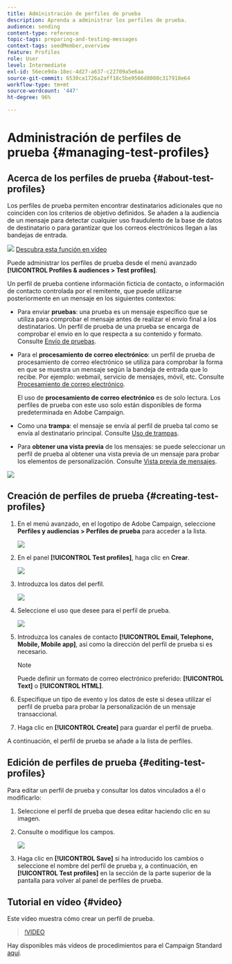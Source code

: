 ```yaml
---
title: Administración de perfiles de prueba
description: Aprenda a administrar los perfiles de prueba.
audience: sending
content-type: reference
topic-tags: preparing-and-testing-messages
context-tags: seedMember,overview
feature: Profiles
role: User
level: Intermediate
exl-id: 56ece9da-18ec-4d27-a637-c22709a5e6aa
source-git-commit: 6530ca1726a2aff18c5be9566d8008c317918e64
workflow-type: tm+mt
source-wordcount: '447'
ht-degree: 96%

---
```


# Administración de perfiles de prueba {#managing-test-profiles}

## Acerca de los perfiles de prueba {#about-test-profiles}

Los perfiles de prueba permiten encontrar destinatarios adicionales que no coinciden con los criterios de objetivo definidos. Se añaden a la audiencia de un mensaje para detectar cualquier uso fraudulento de la base de datos de destinatario o para garantizar que los correos electrónicos llegan a las bandejas de entrada.

![](assets/do-not-localize/how-to-video.png) [Descubra esta función en vídeo](#video)

Puede administrar los perfiles de prueba desde el menú avanzado **[!UICONTROL Profiles & audiences > Test profiles]**.

Un perfil de prueba contiene información ficticia de contacto, o información de contacto controlada por el remitente, que puede utilizarse posteriormente en un mensaje en los siguientes contextos:

* Para enviar **pruebas**: una prueba es un mensaje específico que se utiliza para comprobar el mensaje antes de realizar el envío final a los destinatarios. Un perfil de prueba de una prueba se encarga de comprobar el envío en lo que respecta a su contenido y formato. Consulte [Envío de pruebas](../../sending/using/sending-proofs.md).
* Para el **procesamiento de correo electrónico**: un perfil de prueba de procesamiento de correo electrónico se utiliza para comprobar la forma en que se muestra un mensaje según la bandeja de entrada que lo recibe. Por ejemplo: webmail, servicio de mensajes, móvil, etc. Consulte [Procesamiento de correo electrónico](../../sending/using/email-rendering.md).

  El uso de **procesamiento de correo electrónico** es de solo lectura. Los perfiles de prueba con este uso solo están disponibles de forma predeterminada en Adobe Campaign.

* Como una **trampa**: el mensaje se envía al perfil de prueba tal como se envía al destinatario principal. Consulte [Uso de trampas](../../sending/using/using-traps.md).
* Para **obtener una vista previa** de los mensajes: se puede seleccionar un perfil de prueba al obtener una vista previa de un mensaje para probar los elementos de personalización. Consulte [Vista previa de mensajes](/help/sending/using/previewing-messages.md).

![](assets/test_profile.png)

## Creación de perfiles de prueba {#creating-test-profiles}

1. En el menú avanzado, en el logotipo de Adobe Campaign, seleccione **Perfiles y audiencias > Perfiles de prueba** para acceder a la lista.

   ![](assets/test_profile_creation_1.png)

1. En el panel **[!UICONTROL Test profiles]**, haga clic en **Crear**.

   ![](assets/test_profile_creation_2.png)

1. Introduzca los datos del perfil.

   ![](assets/test_profile_creation_3.png)

1. Seleccione el uso que desee para el perfil de prueba.

   ![](assets/test_profile_creation_4.png)

1. Introduzca los canales de contacto **[!UICONTROL Email, Telephone, Mobile, Mobile app]**, así como la dirección del perfil de prueba si es necesario.

   >[!NOTE]
   >
   >Puede definir un formato de correo electrónico preferido: **[!UICONTROL Text]** o **[!UICONTROL HTML]**.

1. Especifique un tipo de evento y los datos de este si desea utilizar el perfil de prueba para probar la personalización de un mensaje transaccional.
1. Haga clic en **[!UICONTROL Create]** para guardar el perfil de prueba.

A continuación, el perfil de prueba se añade a la lista de perfiles.

## Edición de perfiles de prueba {#editing-test-profiles}

Para editar un perfil de prueba y consultar los datos vinculados a él o modificarlo:

1. Seleccione el perfil de prueba que desea editar haciendo clic en su imagen.
1. Consulte o modifique los campos.

   ![](assets/test_profile_edit.png)

1. Haga clic en **[!UICONTROL Save]** si ha introducido los cambios o seleccione el nombre del perfil de prueba y, a continuación, en **[!UICONTROL Test profiles]** en la sección de la parte superior de la pantalla para volver al panel de perfiles de prueba.

## Tutorial en vídeo {#video}

Este vídeo muestra cómo crear un perfil de prueba.

>[!VIDEO](https://video.tv.adobe.com/v/24094?quality=12)

Hay disponibles más vídeos de procedimientos para el Campaign Standard [aquí](https://experienceleague.adobe.com/docs/campaign-standard-learn/tutorials/overview.html?lang=es).
